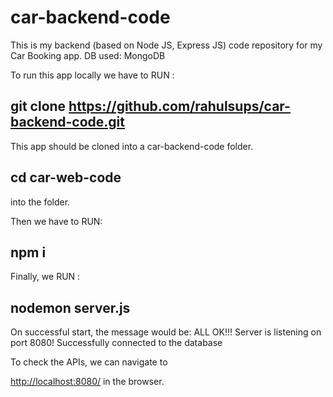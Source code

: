 # car-backend-code
This is my backend (based on Node JS, Express JS) code repository for my Car Booking app.
DB used: MongoDB

To run this app locally we have to RUN :
## git clone https://github.com/rahulsups/car-backend-code.git

This app should be cloned into a car-backend-code folder.

## cd car-web-code
into the folder.

Then we have to RUN:
## npm i

Finally, we RUN :

## nodemon server.js
On successful start, the message would be: 
ALL OK!!! Server is listening on port 8080!
Successfully connected to the database

To check the APIs, we can navigate to 

[http://localhost:8080/](http://localhost:8080/) in the browser.
